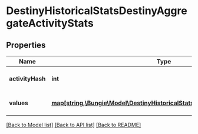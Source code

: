 # DestinyHistoricalStatsDestinyAggregateActivityStats

## Properties
Name | Type | Description | Notes
------------ | ------------- | ------------- | -------------
**activityHash** | **int** | Hash ID that can be looked up in the DestinyActivityTable. | [optional] 
**values** | [**map[string,\Bungie\Model\DestinyHistoricalStatsDestinyHistoricalStatsValue]**](DestinyHistoricalStatsDestinyHistoricalStatsValue.md) | Collection of stats for the player in this activity. | [optional] 

[[Back to Model list]](../README.md#documentation-for-models) [[Back to API list]](../README.md#documentation-for-api-endpoints) [[Back to README]](../README.md)



